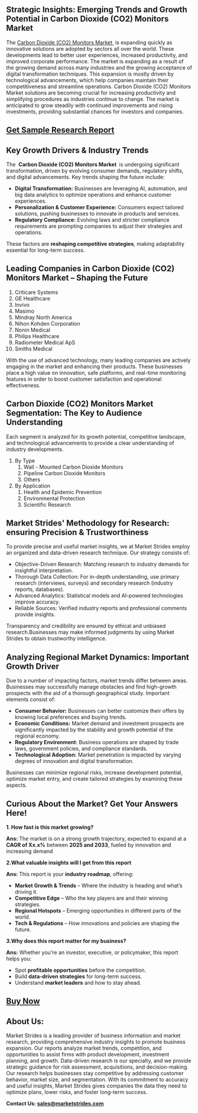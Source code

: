 <h2>Strategic Insights: Emerging Trends and Growth Potential in Carbon Dioxide (CO2) Monitors Market</h2>
<p>The <a href=https://marketstrides.com/report/carbon-dioxide-co2-monitors-market>Carbon Dioxide (CO2) Monitors Market </a> is expanding quickly as innovative solutions are adopted by sectors all over the world. These developments lead to better user experiences, increased productivity, and improved corporate performance. The market is expanding as a result of the growing demand across many industries and the growing acceptance of digital transformation techniques. This expansion is mostly driven by technological advancements, which help companies maintain their competitiveness and streamline operations. Carbon Dioxide (CO2) Monitors Market solutions are becoming crucial for increasing productivity and simplifying procedures as industries continue to change. The market is anticipated to grow steadily with continued improvements and rising investments, providing substantial chances for investors and companies.</p>
<h2><a href=https://marketstrides.com/request-sample/carbon-dioxide-co2-monitors-market>Get</a><a href=https://marketstrides.com/request-sample/carbon-dioxide-co2-monitors-market> S</a><a href=https://marketstrides.com/request-sample/carbon-dioxide-co2-monitors-market>ample</a><a href=https://marketstrides.com/request-sample/carbon-dioxide-co2-monitors-market> Research Report</a></h2>
<h2>Key Growth Drivers &amp; Industry Trends</h2>
<p>The  <strong>Carbon Dioxide (CO2) Monitors Market </strong> is undergoing significant transformation, driven by evolving consumer demands, regulatory shifts, and digital advancements. Key trends shaping the future include:</p>
<ul>
<li><strong>Digital Transformation:</strong> Businesses are leveraging AI, automation, and big data analytics to optimize operations and enhance customer experiences.</li>
<li><strong>Personalization &amp; Customer Experience:</strong> Consumers expect tailored solutions, pushing businesses to innovate in products and services.</li>
<li><strong>Regulatory Compliance:</strong> Evolving laws and stricter compliance requirements are prompting companies to adjust their strategies and operations.</li>
</ul>
<p>These factors are <strong>reshaping competitive strategies</strong>, making adaptability essential for long-term success.</p>
<h2>Leading Companies in Carbon Dioxide (CO2) Monitors Market – Shaping the Future</h2>
<p><ol>
<li>
Criticare Systems</li><li>GE Healthcare</li><li>Invivo</li><li>Masimo</li><li>Mindray North America</li><li>Nihon Kohden Corporation</li><li>Nonin Medical</li><li>Philips Healthcare</li><li>Radiometer Medical ApS</li><li>Smiths Medical


</li>
</ol></p>
<div>
<p>With the use of advanced technology, many leading companies are actively engaging in the market and enhancing their products. These businesses place a high value on innovation, safe platforms, and real-time monitoring features in order to boost customer satisfaction and operational effectiveness.</p>
<h2>Carbon Dioxide (CO2) Monitors Market Segmentation: The Key to Audience Understanding</h2>
<p>Each segment is analyzed for its growth potential, competitive landscape, and technological advancements to provide a clear understanding of industry developments.</p>
<p><ol><li>By Type<ol><li>Wall - Mounted Carbon Dioxide Monitors</li><li>Pipeline Carbon Dioxide Monitors</li><li>Others</li></ol></li><li>By Application<ol><li>Health and Epidemic Prevention</li><li>Environmental Protection</li><li>Scientific Research</li></ol></li></ol></p>
<h2>Market Strides' Methodology for Research: ensuring Precision &amp; Trustworthiness</h2>
<p>To provide precise and useful market insights, we at Market Strides employ an organized and data-driven research technique. Our strategy consists of:</p>
<ul>
<li>Objective-Driven Research: Matching research to industry demands for insightful interpretation.</li>
<li>Thorough Data Collection: For in-depth understanding, use primary research (interviews, surveys) and secondary research (industry reports, databases).</li>
<li>Advanced Analytics: Statistical models and AI-powered technologies improve accuracy.</li>
<li>Reliable Sources: Verified industry reports and professional comments provide insights.</li>
</ul>
<p>Transparency and credibility are ensured by ethical and unbiased research.Businesses may make informed judgments by using Market Strides to obtain trustworthy intelligence.</p>
<h2>Analyzing Regional Market Dynamics: Important Growth Driver</h2>
<p>Due to a number of impacting factors, market trends differ between areas. Businesses may successfully manage obstacles and find high-growth prospects with the aid of a thorough geographical study. Important elements consist of:</p>
<ul>
<li><strong>Consumer Behavior:</strong> Businesses can better customize their offers by knowing local preferences and buying trends.</li>
<li><strong>Economic Conditions:</strong> Market demand and investment prospects are significantly impacted by the stability and growth potential of the regional economy.</li>
<li><strong>Regulatory Environment</strong>: Business operations are shaped by trade laws, government policies, and compliance standards.</li>
<li><strong>Technological Adoption:</strong> Market penetration is impacted by varying degrees of innovation and digital transformation.</li>
</ul>
<p>Businesses can minimize regional risks, increase development potential, optimize market entry, and create tailored strategies by examining these aspects.</p>
<h2>Curious About the Market? Get Your Answers Here!</h2>
<p><strong>1. How fast is this market growing?</strong></p>
<p><strong>Ans: </strong>The market is on a strong growth trajectory, expected to expand at a <strong>CAGR of Xx.x%</strong> between <strong>2025 and 2033</strong>, fueled by innovation and increasing demand</p>
<p><strong>2.What valuable insights will I get from this report</strong></p>
<p><strong>Ans: </strong>This report is your <strong>industry roadmap</strong>, offering:</p>
<ul>
<li><strong>Market Growth &amp; Trends</strong> – Where the industry is heading and what’s driving it.</li>
<li><strong>Competitive Edge</strong> – Who the key players are and their winning strategies.</li>
<li><strong>Regional Hotspots</strong> – Emerging opportunities in different parts of the world.</li>
<li><strong>T</strong><strong>ech &amp; Regulations</strong> – How innovations and policies are shaping the future.</li>
</ul>
<p><strong>3.Why does this report matter for my business?</strong></p>
<p><strong>Ans:</strong> Whether you're an investor, executive, or policymaker, this report helps you:</p>
<ul>
<li>Spot <strong>profitable opportunities</strong> before the competition.</li>
<li>Build <strong>data-driven strategies</strong> for long-term success.</li>
<li>Understand <strong>market leaders</strong> and how to stay ahead.</li>
</ul>
<h2><strong><a href=https://marketstrides.com/buyNow/carbon-dioxide-co2-monitors-market>Buy Now</a></strong></h2>
<h2>About Us:</h2>
<p>Market Strides is a leading provider of business information and market research, providing comprehensive industry insights to promote business expansion. Our reports analyze market trends, competition, and opportunities to assist firms with product development, investment planning, and growth. Data-driven research is our specialty, and we provide strategic guidance for risk assessment, acquisitions, and decision-making. Our research helps businesses stay competitive by addressing customer behavior, market size, and segmentation. With its commitment to accuracy and useful insights, Market Strides gives companies the data they need to optimize plans, lower risks, and foster long-term success.</p>
<p><strong>Contact Us: <a href=mailto:sales@marketstrides.com>sales@marketstrides.com</a></strong></p>
</div>
